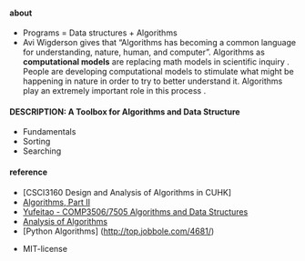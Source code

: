 #### about
* Programs = Data structures + Algorithms
* Avi Wigderson gives that “Algorithms has becoming a common language for understanding, nature, human, and computer”. Algorithms as **computational models** are replacing math models in scientific inquiry . People are developing computational models to stimulate what might be happening in nature in order to try to better understand it. Algorithms play an extremely important role in this process .


#### DESCRIPTION: A Toolbox for Algorithms and Data Structure

* Fundamentals
* Sorting
* Searching

#### reference
  - [CSCI3160 Design and Analysis of Algorithms in CUHK]
  - [Algorithms, Part II](https://www.coursera.org/learn/algorithms-part2/home/welcome)
  - [Yufeitao - COMP3506/7505 Algorithms and Data Structures](http://staff.itee.uq.edu.au/taoyf/course/comp3506/www/)
  - [Analysis of Algorithms](https://www.coursera.org/learn/analysis-of-algorithms)
  - [Python Algorithms] (http://top.jobbole.com/4681/)
  
* MIT-license
